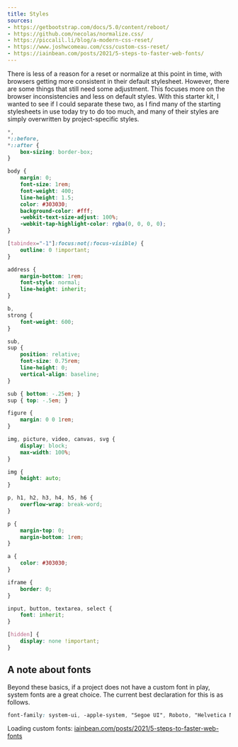 ```yaml
---
title: Styles
sources:
- https://getbootstrap.com/docs/5.0/content/reboot/
- https://github.com/necolas/normalize.css/
- https://piccalil.li/blog/a-modern-css-reset/
- https://www.joshwcomeau.com/css/custom-css-reset/
- https://iainbean.com/posts/2021/5-steps-to-faster-web-fonts/
---
```


There is less of a reason for a reset or normalize at this point in time, with browsers getting more consistent in their default stylesheet. However, there are some things that still need some adjustment. This focuses more on the browser inconsistencies and less on default styles. With this starter kit, I wanted to see if I could separate these two, as I find many of the starting stylesheets in use today try to do too much, and many of their styles are simply overwritten by project-specific styles.

```css
*,
*::before,
*::after {
    box-sizing: border-box;
}

body {
    margin: 0;
    font-size: 1rem;
    font-weight: 400;
    line-height: 1.5;
    color: #303030;
    background-color: #fff;
    -webkit-text-size-adjust: 100%;
    -webkit-tap-highlight-color: rgba(0, 0, 0, 0);
}

[tabindex="-1"]:focus:not(:focus-visible) {
    outline: 0 !important;
}

address {
    margin-bottom: 1rem;
    font-style: normal;
    line-height: inherit;
}

b,
strong {
    font-weight: 600;
}

sub,
sup {
    position: relative;
    font-size: 0.75rem;
    line-height: 0;
    vertical-align: baseline;
}

sub { bottom: -.25em; }
sup { top: -.5em; }

figure {
    margin: 0 0 1rem;
}

img, picture, video, canvas, svg {
    display: block;
    max-width: 100%;
}

img {
    height: auto;
}

p, h1, h2, h3, h4, h5, h6 {
    overflow-wrap: break-word;
}

p {
    margin-top: 0;
    margin-bottom: 1rem;
}

a {
    color: #303030;
}

iframe {
    border: 0;
}

input, button, textarea, select {
    font: inherit;
}

[hidden] {
    display: none !important;
}
```

## A note about fonts

Beyond these basics, if a project does not have a custom font in play, system fonts are a great choice. The current best declaration for this is as follows.

```css
font-family: system-ui, -apple-system, "Segoe UI", Roboto, "Helvetica Neue", Arial, "Noto Sans", "Liberation Sans", sans-serif, "Apple Color Emoji", "Segoe UI Emoji", "Segoe UI Symbol", "Noto Color Emoji";
```

Loading custom fonts: [iainbean.com/posts/2021/5-steps-to-faster-web-fonts](https://iainbean.com/posts/2021/5-steps-to-faster-web-fonts/)